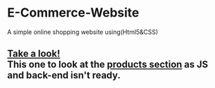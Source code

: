 # E-Commerce-Website
A simple online shopping website using(Html5&amp;CSS)
<h2>
  <a href="https://prasium.github.io/E-Commerce-Website/html/index.html">Take a look!</a>
 <br>
  This one to look at the <a href="https://prasium.github.io/E-Commerce-Website/html/products.html">products section</a> as JS and back-end isn't ready.
